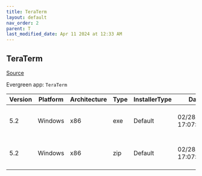 ```yaml
---
title: TeraTerm
layout: default
nav_order: 2
parent: T
last_modified_date: Apr 11 2024 at 12:33 AM
---
```


## TeraTerm

[Source](https://teratermproject.github.io/index-en.html)

Evergreen app: `TeraTerm`

| Version | Platform | Architecture | Type | InstallerType | Date                | Size     | URI                                                                                                                                                                        |
| ------- | -------- | ------------ | ---- | ------------- | ------------------- | -------- | -------------------------------------------------------------------------------------------------------------------------------------------------------------------------- |
| 5.2     | Windows  | x86          | exe  | Default       | 02/28/2024 17:07:59 | 9311677  | [https://github.com/TeraTermProject/teraterm/releases/download/v5.2/teraterm-5.2.exe](https://github.com/TeraTermProject/teraterm/releases/download/v5.2/teraterm-5.2.exe) |
| 5.2     | Windows  | x86          | zip  | Default       | 02/28/2024 17:07:59 | 11712053 | [https://github.com/TeraTermProject/teraterm/releases/download/v5.2/teraterm-5.2.zip](https://github.com/TeraTermProject/teraterm/releases/download/v5.2/teraterm-5.2.zip) |
